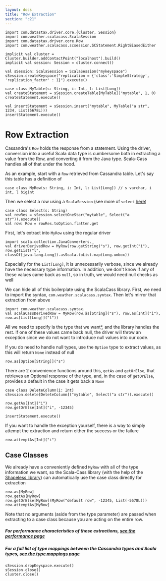```yaml
---
layout: docs
title: "Row Extraction"
section: "c21"
---
```

```tut:invisible
import com.datastax.driver.core.{Cluster, Session}
import com.weather.scalacass.ScalaSession
import com.datastax.driver.core.Row
import com.weather.scalacass.scsession.SCStatement.RightBiasedEither

implicit val cluster = Cluster.builder.addContactPoint("localhost").build()
implicit val session: Session = cluster.connect()

val sSession: ScalaSession = ScalaSession("mykeyspace")
sSession.createKeyspace("replication = {'class':'SimpleStrategy', 'replication_factor' : 1}").execute()

case class MyTable(s: String, i: Int, l: List[Long])
val createStatement = sSession.createTable[MyTable]("mytable", 1, 0)
createStatement.execute()

val insertStatement = sSession.insert("mytable", MyTable("a str", 1234, List(5678L)))
insertStatement.execute()
```
# Row Extraction

Cassandra's `Row` holds the response from a statement. Using the driver, conversion into a useful Scala data type is 
cumbersome both in extracting a value from the Row, and converting it from the Java type. Scala-Cass handles all of that
under the hood.

As an example, start with a `Row` retrieved from Cassandra table. Let's say this table has a definition of

```tut
case class MyRow(s: String, i: Int, l: List[Long]) // s varchar, i int, l bigint
```
Then we select a row using a `ScalaSession` (see more of `select` [here](/cass3/scalasession/select.html))

```tut
case class Select(s: String)
val rowRes = sSession.selectOneStar("mytable", Select("a str")).execute()
val row: Row = rowRes.toOption.flatten.get 
```

First, let's extract into `MyRow` using the regular driver

```tut
import scala.collection.JavaConverters._
val driverDerivedRow = MyRow(row.getString("s"), row.getInt("i"), row.getList("l", classOf[java.lang.Long]).asScala.toList.map(Long.unbox))
```

Especially for the `List[Long]`, it is unnecessarily verbose, since we already have the necessary type information. In
addition, we don't know if any of these values came back as `null`, so in truth, we would need null checks as well

We can hide all of this boilerplate using the ScalaCass library. First, we need to import the syntax, 
`com.weather.scalacass.syntax`. Then let's mirror that extraction from above

```tut
import com.weather.scalacass.syntax._
val scalaCassDerivedRow = MyRow(row.as[String]("s"), row.as[Int]("i"), row.as[List[Long]]("l"))
```

All we need to specify is the type that we 
want[*](#type-mappings), and the library handles the rest.
If one of these values came back null, the driver will throw an exception since we do not want to introduce null values
into our code.

If you do need to handle null types, use the `Option` type to extract values, as this will return `None` instead of 
null

```tut
row.as[Option[String]]("s")
```

There are 2 convenience functions around this, `getAs` and `getOrElse`, that retrieves an Optional response of the type,
and, in the case of `getOrElse`, provides a default in the case it gets back a `None`

```tut:invisible
case class DeleteColumn(i: Int)
sSession.delete[DeleteColumn]("mytable", Select("a str")).execute()
```
```tut
row.getAs[Int]("i")
row.getOrElse[Int]("i", -12345)
```
```tut:invisible
insertStatement.execute()
```

If you want to handle the exception yourself, there is a way to simply attempt the extraction and return either the 
success or the failure

```tut
row.attemptAs[Int]("i")
```

## Case Classes

We already have a conveniently defined `MyRow` with all of the type information we want, so the Scala-Cass library (with
the help of the [Shapeless library](https://github.com/milessabin/shapeless)) can automatically use the case class 
directly for extraction

```tut
row.as[MyRow]
row.getAs[MyRow]
row.getOrElse[MyRow](MyRow("default row", -12345, List(-5678L)))
row.attemptAs[MyRow]
```

Note that no arguments (aside from the type parameter) are passed when extracting to a case class because you are acting
 on the entire row.
 
##### For performance characteristics of these extractions, [see the performance page](/cass3/performance.html)

##### <a name="type-mappings"></a>For a full list of type mappings between the Cassandra types and Scala types, [see the type mappings page](/cass3/type-mappings.html)
```tut:invisible
sSession.dropKeyspace.execute()
sSession.close()
cluster.close()
```